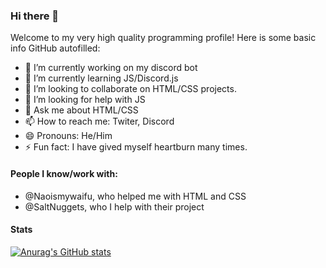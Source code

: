 ### Hi there 👋
Welcome to my very high quality programming profile! Here is some basic info GitHub autofilled:
- 🔭 I’m currently working on my discord bot
- 🌱 I’m currently learning JS/Discord.js
- 👯 I’m looking to collaborate on HTML/CSS projects.
- 🤔 I’m looking for help with JS
- 💬 Ask me about HTML/CSS
- 📫 How to reach me: Twiter, Discord
- 😄 Pronouns: He/Him
- ⚡ Fun fact: I have gived myself heartburn many times.
#### People I know/work with:
- @Naoismywaifu, who helped me with HTML and CSS
- @SaltNuggets, who I help with their project
#### Stats
[![Anurag's GitHub stats](https://github-readme-stats.vercel.app/api?username=theblobscp)](https://github.com/anuraghazra/github-readme-stats)
